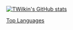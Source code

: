 [![TWilkin's GitHub stats](https://github-readme-stats.vercel.app/api?username=TWilkin&bg_color=00000000&show_icons=true)](https://github.com/anuraghazra/github-readme-stats)

[Top Languages](https://github-readme-stats.vercel.app/api/top-langs/?username=TWilkin&bg_color=00000000&show_icons=true)

<!--
**TWilkin/TWilkin** is a ✨ _special_ ✨ repository because its `README.md` (this file) appears on your GitHub profile.

Here are some ideas to get you started:

- 🔭 I’m currently working on ...
- 🌱 I’m currently learning ...
- 👯 I’m looking to collaborate on ...
- 🤔 I’m looking for help with ...
- 💬 Ask me about ...
- 📫 How to reach me: ...
- 😄 Pronouns: ...
- ⚡ Fun fact: ...
-->
